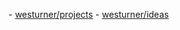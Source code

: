 \- [westurner/projects](https://github.com/westurner/ideas/wiki)
\- [westurner/ideas](https://github.com/westurner/ideas/wiki)